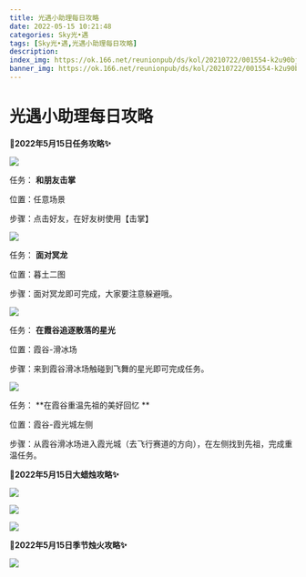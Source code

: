 ```yaml
---
title: 光遇小助理每日攻略
date: 2022-05-15 10:21:48
categories: Sky光•遇
tags: [Sky光•遇,光遇小助理每日攻略]
description: 
index_img: https://ok.166.net/reunionpub/ds/kol/20210722/001554-k2u90bj7ay.png?imageView&thumbnail=600x0&type=jpg
banner_img: https://ok.166.net/reunionpub/ds/kol/20210722/001554-k2u90bj7ay.png?imageView&thumbnail=600x0&type=jpg
---
```

# 光遇小助理每日攻略
**🎉2022年5月15日任务攻略✨**

![](https://ok.166.net/reunionpub/ds/kol/20220513/000332-ldt7uq8rog.png)

任务： **和朋友击掌**

位置：任意场景

步骤：点击好友，在好友树使用【击掌】

![](https://ok.166.net/reunionpub/ds/kol/20220515/010213-owandfbk4r.png)

任务： **面对冥龙**

位置：暮土二图

步骤：面对冥龙即可完成，大家要注意躲避哦。

![](https://ok.166.net/reunionpub/ds/kol/20220515/010235-sl092ybqaf.png)

任务： **在霞谷追逐散落的星光**

位置：霞谷-滑冰场

步骤：来到霞谷滑冰场触碰到飞舞的星光即可完成任务。

![](https://ok.166.net/reunionpub/ds/kol/20220515/012149-5ilwm307e6.png)

任务： **在霞谷重温先祖的美好回忆  **

位置：霞谷-霞光城左侧

步骤：从霞谷滑冰场进入霞光城（去飞行赛道的方向），在左侧找到先祖，完成重温任务。

 **🎉2022年5月15日大蜡烛攻略✨**

![](https://ok.166.net/reunionpub/ds/kol/20220515/011413-iou6ml4wbs.png)

![](https://ok.166.net/reunionpub/ds/kol/20220515/011538-lngd8yp7uq.png)

![](https://ok.166.net/reunionpub/ds/kol/20220515/011610-hyz7l316g4.png)

  

 **🎉2022年5月15日季节烛火攻略✨**

![](https://ok.166.net/reunionpub/ds/kol/20220515/010339-8hin9rz6ud.png)

  

  

